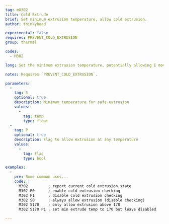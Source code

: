 ```yaml
---
tag: m0302
title: Cold Extrude
brief: Set minimum extrusion temperature, allow cold extrusion.
author: thinkyhead

experimental: false
requires: PREVENT_COLD_EXTRUSION
group: thermal

codes:
  - M302

long: Set the minimum extrusion temperature, potentially allowing E movement at temperatures below the melting point of the material.

notes: Requires `PREVENT_COLD_EXTRUSION`.

parameters:
  -
    tag: S
    optional: true
    description: Minimum temperature for safe extrusion
    values:
      -
        tag: temp
        type: float
  -
    tag: P
    optional: true
    description: Flag to allow extrusion at any temperature
    values:
      -
        tag: flag
        type: bool

examples:
  -
    pre: Some common uses...
    code: |
      M302         ; report current cold extrusion state
      M302 P0      ; enable cold extrusion checking
      M302 P1      ; disable cold extrusion checking
      M302 S0      ; always allow extrusion (disable checking)
      M302 S170    ; only allow extrusion above 170
      M302 S170 P1 ; set min extrude temp to 170 but leave disabled

---
```

